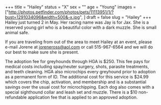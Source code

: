 +++
title = "Hailey"
status = "X"
sex = ""
age = "Young"
images = ["http://photos.petfinder.com/photos/pets/11113951/1/?bust=1291034096&width=500&-x.jpg",
]
draft = false
slug = "Hailey"
+++
Hailey just turned 2 in May.  Her racing name was Jay is for Jax.  She is a reserved young girl who is a beautiful color with a dark muzzle.  She is small animal safe.  


  If you are traveling from out of the area to meet Hailey at an event, please e-mail Jorene at joreneross@aol.com or call 515-967-6564 and we will do our best to make sure she is present.

The adoption fee for greyhounds through HGA is $250. This fee pays for medical costs including spay/neuter surgery, shots, parasite treatments, and teeth cleaning.  HGA also microchips every greyhound prior to adoption as a permanent form of ID.  The additional cost for this service is $24.99 which covers the chip, activation, and membership and is a substantial savings over the usual cost for microchipping.  Each dog also comes with a special sighthound collar and leash set and muzzle. There is a $10 non-refundable application fee that is applied to an approved adoption.
